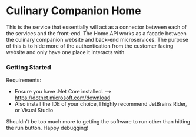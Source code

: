 # Culinary Companion Home
This is the service that essentially will act as a connector between each of the services and the front-end.
The Home API works as a facade between the culinary companion website and back-end microservices. The purpose of this is to hide more of the authentication from the customer facing website and only have one place it interacts with.

### Getting Started
Requirements: 
- Ensure you have .Net Core installed. --> https://dotnet.microsoft.com/download
- Also install the IDE of your choice, I highly recommend JetBrains Rider, or Visual Studio

Shouldn't be too much more to getting the software to run other than hitting the run button. Happy debugging!
